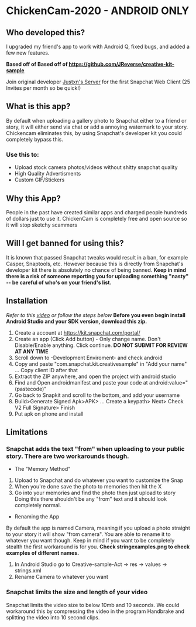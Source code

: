 # ChickenCam-2020 - ANDROID ONLY
 
 ## Who developed this?
  I upgraded my friend's app to work with Android Q, fixed bugs, and added a few new features.
  
  **Based off of Based off of https://github.com/JReverse/creative-kit-sample**
  
Join original developer [Justxn's Server](https://jsnap.re/) for the first Snapchat Web Client (25 Invites per month so be quick!)

## What is this app?
By default when uploading a gallery photo to Snapchat either to a friend or story, it will either send via chat or add a annoying watermark to your story. Chickencam eliminates this, by using Snapchat's developer kit you could completely bypass this.
### Use this to:
* Upload stock camera photos/videos without shitty snapchat quality
* High Quality Advertisments
* Custom GIF/Stickers

## Why this App?
People in the past have created similar apps and charged people hundreds of dollars just to use it. ChickenCam is completely free and open source so it will stop sketchy scammers

## Will I get banned for using this?
It is known that passed Snapchat tweaks would result in a ban, for example Casper, Snaptools, etc. However because this is directly from Snapchat's developer kit there is absolutely no chance of being banned. **Keep in mind there is a risk of someone reporting you for uploading something "nasty" -- be careful of who's on your friend's list.**

## Installation
*Refer to this [video](https://youtu.be/2FkhBCqLKNY) or follow the steps below*
**Before you even begin install Android Studio and your SDK version, download this zip.**
1. Create a account at https://kit.snapchat.com/portal/
  2. Create an app (Click Add button) - Only change name. Don't Disable/Enable anything. Click continue.
  **DO NOT SUBMIT FOR REVIEW AT ANY TIME**
  4. Scroll down to -Development Enviroment- and check android
  5. Copy and paste "com.snapchat.kit.creativesample" in "Add your name" ... Copy client ID after that
  6. Extract the ZIP anywhere, and open the project with android studio
  7. Find and Open androidmanifest and paste your code at android:value="(pastecode)"
  8. Go back to Snapkit and scroll to the bottom, and add your username
  9. Build>Generate Signed Apk>APK> ... Create a keypath> Next> Check V2 Full Signature> Finish
  10. Put apk on phone and install
  
  ## Limitations
  ### Snapchat adds the text "from" when uploading to your public story. There are two workarounds though.
  * The "Memory Method"
  1. Upload to Snapchat and do whatever you want to customize the Snap
  2. When you're done save the photo to memories then hit the X
  3. Go into your memories and find the photo then just upload to story
  Doing this there shouldn't be any "from" text and it should look completely normal.
  * Renaming the App
  
  By default the app is named Camera, meaning if you upload a photo straight to your story it will show "from camera". You are able to rename it to whatever you want though. Keep in mind if you want to be completely stealth the first workaround is for you. **Check stringexamples.png to check examples of different names.**
  1. In Android Studio go to Creative-sample-Act -> res -> values -> strings.xml
  2. Rename Camera to whatever you want
  
  ### Snapchat limits the size and length of your video
  Snapchat limits the video size to below 10mb and 10 seconds. We could workaround this by compressing the video in the program Handbrake and splitting the video into 10 second clips.
  

  
